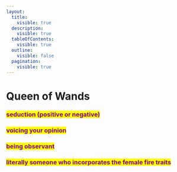 ```yaml
---
layout:
  title:
    visible: true
  description:
    visible: true
  tableOfContents:
    visible: true
  outline:
    visible: false
  pagination:
    visible: true
---
```


# Queen of Wands

### <mark style="color:purple;">seduction (positive or negative)</mark>

### <mark style="color:purple;">voicing your opinion</mark>&#x20;

### <mark style="color:purple;">being observant</mark>

### <mark style="color:purple;">literally someone who incorporates the female fire traits</mark>

